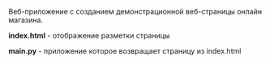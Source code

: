Веб-приложение с созданием демонстрационной веб-страницы онлайн магазина.

**index.html** - отображение разметки страницы

**main.py** - приложение которое возвращает страницу из index.html